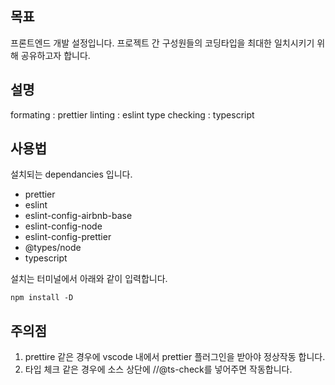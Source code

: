 ## 목표
프론트엔드 개발 설정입니다. 프로젝트 간 구성원들의 코딩타입을 최대한 일치시키기 위해 공유하고자 합니다.

## 설명
formating : prettier
linting :  eslint
type checking : typescript

## 사용법

설치되는 dependancies 입니다.
- prettier
- eslint
- eslint-config-airbnb-base
- eslint-config-node
- eslint-config-prettier
- @types/node
- typescript


설치는 터미널에서 아래와 같이 입력합니다.
<pre>
<code>npm install -D</code>
</pre>

## 주의점
1. prettire 같은 경우에 vscode 내에서 prettier 플러그인을 받아야 정상작동 합니다.
2. 타입 체크 같은 경우에 소스 상단에 //@ts-check를 넣어주면 작동합니다.




